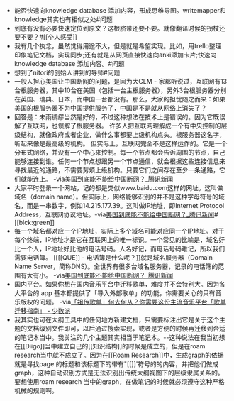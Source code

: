 - 能否快速向knowledge database 添加内容，形成思维导图。writemapper和knowledge其实也有相似之处#问题
- 到底有没有必要快速定位到原文？这根脐带还要不要。就像翻译时候的拐杖还要不要？#[[个人感受]]
- 我有几个执念，虽然觉得用途不大，但是就是希望实现。比如，用trello整理印象笔记文档，实现同步;还有就是从网页直接快速向anki添加卡片;快速向knowledge database 添加内容。#问题
- 想到了nitori的创始人讲到的导师#问题
- 一般人担心美国让中国断网的问题，是因为大CLM - 家都听说过，互联网有13台根服务器，其中10台在美国（包括一台主根服务器），另外3台根服务器分别在英国、瑞典、日本，而中国一台都没有。那么，大家的担忧随之而来：如果美国的根服务器不为中国提供服务了，中国是不是就从网络上消失了？
- 回答是：未雨绸缪当然是好的，不过这种想法在技术上是错误的。因为它既误解了互联网，也误解了根服务器。
  许多人把互联网理解成一个有中央控制的层级结构，就像政府或者企业，做什么事都要上级机构点头。根服务器这名字，听起来像是最高级的机构。
  但实际上，互联网完全不是这样运作的。它是一个分布式网络，并没有一个中心来控制。每一个节点都会告诉周围的节点，自己能够连接到谁。任何一个节点想跟另一个节点通信，就会根据这些连接信息来寻找最近的通路，不需要劳烦上级机构。只要它们之间存在至少一条通路，它们就能连上。
  -via[美国到底能不能给中国断网？_腾讯新闻](https://new.qq.com/rain/a/20201129A054MZ00)
- 大家平时登录一个网站，记的都是类似www.baidu.com这样的网址。这叫做域名（domain name）。但实际上，网络能够识别的并不是这种字母符号的域名，而是一串数字，例如14.215.177.39。这叫做IP地址，即Internet Protocol Address，互联网协议地址。-via[美国到底能不能给中国断网？_腾讯新闻](https://new.qq.com/rain/a/20201129A054MZ00)# [[blck:green]]
- 每一个域名都对应一个IP地址，实际上多个域名可能对应同一个IP地址。对于每个终端，IP地址才是它在互联网上的唯一标识。一个常见的比喻是，域名好比一个人，IP地址好比他的电话号码。人名好记，而电话号码难记，所以我们需要电话簿。
  [[[[QUE]] - 电话簿是什么呢？]]就是域名服务器（Domain Name Server，简称DNS）。全世界有很多台域名服务器，记录的电话簿的范围有大有小。
  -via[美国到底能不能给中国断网？_腾讯新闻](https://new.qq.com/rain/a/20201129A054MZ00)
- 国内平台。如果你想在国内音乐平台中迁移歌单，难度并不会特别大。因为各大平台的 app 基本都提供了「导入外部歌单」的功能，你需要关心的只有音乐版权的问题。
  -via[「祖传歌单」何去何从？你需要这份主流音乐平台「歌单迁移指南」 - 少数派](https://sspai.com/post/63880)
- 我其实也可在大纲工具中的任何地方新建文档，只需要标注出它是关于这个主题的文档级别文件即可，以后通过搜索实现，或者是方便的时候再迁移到合适的笔记本当中。我关注的几个主题其实相当于笔记本。--这种说法在我当初想在[[Diigo]]当中建立自己的[[知识结构]]的时候是成立的，但是在roam research当中就不成立了。因为在[[Roam Research]]中，生成graph的依据就是寻找page 的标题和该标题下的带有"[[]]'符号的的内容，并把他们做成graph，这种自动识别方式是无法识别出传统大纲视图下的层级隶属关系的。要想使用roam research 当中的graph，在做笔记的时候就必须遵守这种严格机械的规则啊。
